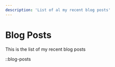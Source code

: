 ```yaml
---
description: 'List of al my recent blog posts'
---
```


# Blog Posts

This is the list of my recent blog posts

::blog-posts

